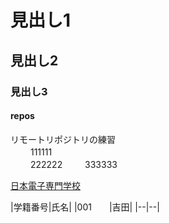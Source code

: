 # 見出し1
## 見出し2
### 見出し3
<h4>repos</h4>
リモートリポジトリの練習<br>　　
111111<br>　　
222222    　　
333333  　　

[日本電子専門学校](https://www.jec.ac.jp)

|学籍番号|氏名| 
|001　　|吉田| 
|--|--| 

